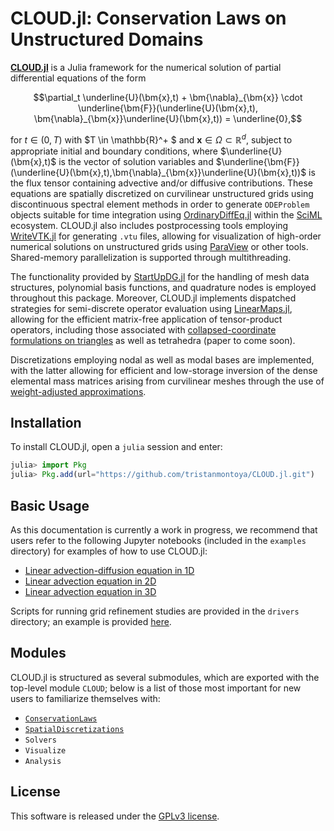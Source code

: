 # CLOUD.jl: Conservation Laws on Unstructured Domains

[**CLOUD.jl**](https://github.com/tristanmontoya/CLOUD.jl) is a Julia framework for the numerical solution of partial differential equations of the form
```math
\partial_t \underline{U}(\bm{x},t) + \bm{\nabla}_{\bm{x}} \cdot \underline{\bm{F}}(\underline{U}(\bm{x},t), \bm{\nabla}_{\bm{x}}\underline{U}(\bm{x},t)) = \underline{0},
```
for $t \in (0,T)$ with $T \in \mathbb{R}^+ $ and $\bm{x} \in \Omega \subset \mathbb{R}^d$, subject to appropriate initial and boundary conditions, where $\underline{U}(\bm{x},t)$ is the vector of solution variables and $\underline{\bm{F}}(\underline{U}(\bm{x},t),\bm{\nabla}_{\bm{x}}\underline{U}(\bm{x},t))$ is the flux tensor containing advective and/or diffusive contributions. 
These equations are spatially discretized on curvilinear unstructured grids using discontinuous spectral element methods in order to generate `ODEProblem` objects suitable for time integration using [OrdinaryDiffEq.jl](https://github.com/SciML/OrdinaryDiffEq.jl) within the [SciML](https://sciml.ai/) ecosystem. CLOUD.jl also includes postprocessing tools employing [WriteVTK.jl](https://github.com/jipolanco/WriteVTK.jl) for generating `.vtu` files, allowing for visualization of high-order numerical solutions on unstructured grids using [ParaView](https://www.paraview.org/) or other tools. Shared-memory parallelization is supported through multithreading.

The functionality provided by [StartUpDG.jl](https://github.com/jlchan/StartUpDG.jl) for the handling of mesh data structures, polynomial basis functions, and quadrature nodes is employed throughout this package. Moreover, CLOUD.jl implements dispatched strategies for semi-discrete operator evaluation using [LinearMaps.jl](https://github.com/JuliaLinearAlgebra/LinearMaps.jl), allowing for the efficient matrix-free application of tensor-product operators, including those associated with [collapsed-coordinate formulations on triangles](https://tjbmontoya.com/papers/MontoyaZinggICCFD22.pdf) as well as tetrahedra (paper to come soon).

Discretizations employing nodal as well as modal bases are implemented, with the latter allowing for efficient and low-storage inversion of the dense elemental mass matrices arising from curvilinear meshes through the use of [weight-adjusted approximations](https://arxiv.org/abs/1608.03836). 

## Installation

To install CLOUD.jl, open a `julia` session and enter:

```julia
julia> import Pkg
julia> Pkg.add(url="https://github.com/tristanmontoya/CLOUD.jl.git")
```
## Basic Usage

As this documentation is currently a work in progress, we recommend that users refer to the following Jupyter notebooks (included in the `examples` directory) for examples of how to use CLOUD.jl:
* [Linear advection-diffusion equation in 1D](https://github.com/tristanmontoya/CLOUD.jl/tree/main/examples/advection_diffusion_1d.ipynb)
* [Linear advection equation in 2D](https://github.com/tristanmontoya/CLOUD.jl/tree/main/examples/advection_2d.ipynb)
* [Linear advection equation in 3D](https://github.com/tristanmontoya/CLOUD.jl/tree/main/examples/advection_3d.ipynb)

Scripts for running grid refinement studies are provided in the `drivers` directory; an example is provided [here](https://github.com/tristanmontoya/CLOUD.jl/blob/main/drivers/advection_refinement.sh).

## Modules
CLOUD.jl is structured as several submodules, which are exported with the top-level module `CLOUD`; below is a list of those most important for new users to familiarize themselves with:
* [`ConservationLaws`](ConservationLaws.md)
* [`SpatialDiscretizations`](SpatialDiscretizations.md)
* `Solvers`
* `Visualize`
* `Analysis`

## License
This software is released under the [GPLv3 license](https://www.gnu.org/licenses/gpl-3.0.en.html).